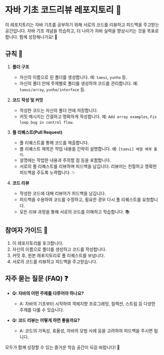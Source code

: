 # 자바 기초 코드리뷰 레포지토리 🌱

이 레포지토리는 자바 기초를 공부하기 위해 서로의 코드를 리뷰하고 피드백을 주고받는 공간입니다. 자바 기초 개념을 학습하고, 더 나아가 자바 실력을 향상시키는 것을 목표로 합니다. 함께 성장해나가요! 💪

## 규칙 📜

1. **폴더 구조**
   - 자신의 이름으로 된 폴더를 생성합니다. 예: `taeui`, `yunho` 등.
   - 자신의 폴더 안에 주제별로 폴더를 생성하여 코드를 관리합니다. 예: `taeui/array`, `yunho/interface` 등.

2. **코드 작성 및 커밋**
   - 작성한 코드는 자신의 폴더 안에 저장합니다.
   - 커밋 메시지는 간결하고 명확하게 작성합니다. 예: `Add array examples`, `Fix loop bug in control flow`.

3. **풀 리퀘스트(Pull Request)**
   - 풀 리퀘스트를 통해 코드를 제출합니다.
   - 풀 리퀘스트 제목은 작업 내용을 간략히 설명합니다. 예: `[taeui] 배열 예제 풀이`.
   - 설명에는 작업한 내용과 주의할 점 등을 포함합니다.
   - 서로의 풀 리퀘스트를 리뷰하며 피드백을 남깁니다. 리뷰어는 친절하고 명확한 피드백을 주도록 노력합니다. ✨

4. **코드 리뷰**
   - 작성한 코드에 대해 리뷰어가 피드백을 남깁니다.
   - 피드백을 수용하여 코드를 수정하고, 필요한 경우 다시 풀 리퀘스트를 요청합니다.
   - 모든 리뷰 과정을 통해 서로의 코드를 이해하고 학습합니다. 📚

## 참여자 가이드 👫

1. 이 레포지토리를 포크합니다.
2. 자신의 이름으로 폴더를 생성하고 코드를 작성합니다.
3. 커밋 후, 원본 레포지토리로 풀 리퀘스트를 보냅니다.
4. 서로의 코드를 리뷰하고 피드백을 주고받습니다.

## 자주 묻는 질문 (FAQ) ❓

- **Q: 자바의 어떤 주제를 다루어야 하나요?**
  - A: 자바의 기초부터 시작하여 객체지향 프로그래밍, 컬렉션, 스트림 등 다양한 주제를 다룰 수 있습니다.

- **Q: 코드 리뷰는 어떻게 하면 좋을까요?**
  - A: 코드의 가독성, 효율성, 자바의 모범 사례 등을 고려하여 피드백을 주시면 됩니다.

모두가 함께 성장할 수 있는 즐거운 학습 공간이 되길 바랍니다! 🚀
